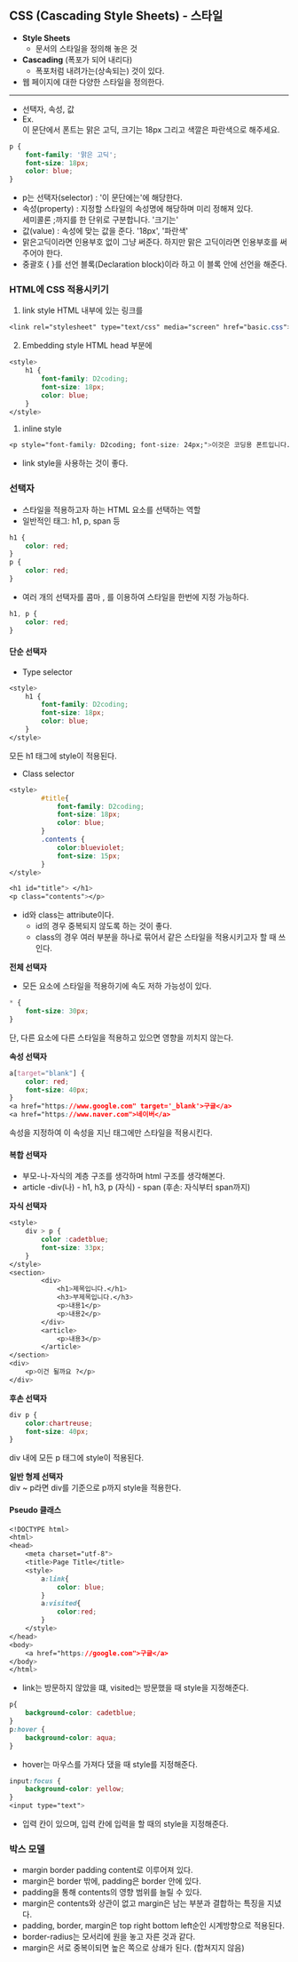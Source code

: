 ## CSS (Cascading Style Sheets) - 스타일
* **Style Sheets**
  * 문서의 스타일을 정의해 놓은 것
* **Cascading** (폭포가 되어 내리다)
  * 폭포처럼 내려가는(상속되는) 것이 있다.
* 웹 페이지에 대한 다양한 스타일을 정의한다.
-----------------
* 선택자, 속성, 값
* Ex.  
이 문단에서 폰트는 맑은 고딕, 크기는 18px 그리고 색깔은 파란색으로 해주세요.
```css
p {
    font-family: '맑은 고딕';
    font-size: 18px;
    color: blue;
}
```
* p는 선택자(selector) : '이 문단에는'에 해당한다.
* 속성(property) : 지정할 스타일의 속성명에 해당하며 미리 정해져 있다.  
세미콜론 ;까지를 한 단위로 구분합니다. '크기는'
* 값(value) : 속성에 맞는 값을 준다. '18px', '파란색'
* 맑은고딕이라면 인용부호 없이 그냥 써준다. 하지만 맑은 고딕이라면 인용부호를 써주어야 한다.
* 중괄호 { }를 선언 블록(Declaration block)이라 하고 이 블록 안에 선언을 해준다. 
### HTML에 CSS 적용시키기
1. link style
    HTML 내부에 있는 링크를
```css
<link rel="stylesheet" type="text/css" media="screen" href="basic.css">
```
2. Embedding style
    HTML head 부분에 
```css
<style>
    h1 {
        font-family: D2coding;
        font-size: 18px;
        color: blue;
    }
</style>
```
1. inline style

```css
<p style="font-family: D2coding; font-size: 24px;">이것은 코딩용 폰트입니다. | ㅣ I</p>
```
* link style을 사용하는 것이 좋다.

### 선택자
* 스타일을 적용하고자 하는 HTML 요소를 선택하는 역할
* 일반적인 태그: h1, p, span 등
```css
h1 {
    color: red;
}
p {
    color: red;
}
```
* 여러 개의 선택자를 콤마 , 를 이용하여 스타일을 한번에 지정 가능하다.
```css
h1, p {
    color: red;
}
```
#### 단순 선택자
* Type selector
```css
<style>
    h1 {
        font-family: D2coding;
        font-size: 18px;
        color: blue;
    }
</style>
```
모든 h1 태그에 style이 적용된다.
* Class selector
```css
<style>
        #title{
            font-family: D2coding;
            font-size: 18px;
            color: blue;
        }
        .contents {
            color:blueviolet;
            font-size: 15px;
        }
</style>

<h1 id="title"> </h1>
<p class="contents"></p>
```
* id와 class는 attribute이다.
  * id의 경우 중복되지 않도록 하는 것이 좋다.
  * class의 경우 여러 부분을 하나로 묶어서 같은 스타일을 적용시키고자 할 때 쓰인다.  
  
**전체 선택자**    
* 모든 요소에 스타일을 적용하기에 속도 저하 가능성이 있다.
```css
* {
    font-size: 30px;
}
```
단, 다른 요소에 다른 스타일을 적용하고 있으면 영향을 끼치지 않는다. 

**속성 선택자**    
```css
a[target="blank"] {
    color: red;
    font-size: 40px;
}
<a href="https://www.google.com" target='_blank'>구글</a>
<a href="https://www.naver.com">네이버</a>
```
속성을 지정하여 이 속성을 지닌 태그에만 스타일을 적용시킨다.

#### 복합 선택자
* 부모-나-자식의 계층 구조를 생각하며 html 구조를 생각해본다.
* article -div(나) - h1, h3, p (자식) - span (후손: 자식부터 span까지)  

**자식 선택자**  
```css
<style>
    div > p {
        color :cadetblue;
        font-size: 33px;
    }
</style>
<section>
        <div>
            <h1>제목입니다.</h1>
            <h3>부제목입니다.</h3>
            <p>내용1</p>
            <p>내용2</p>
        </div>
        <article>
            <p>내용3</p>
        </article>
</section>
<div>
    <p>이건 될까요 ?</p>
</div>
```
**후손 선택자**  
```css
div p {
    color:chartreuse;
    font-size: 40px;
}
```
div 내에 모든 p 태그에 style이 적용된다.  

**일반 형제 선택자**  
div ~ p라면 div를 기준으로 p까지 style을 적용한다.

#### Pseudo 클래스
```css
<!DOCTYPE html>
<html>
<head>
    <meta charset="utf-8">
    <title>Page Title</title>
    <style>
        a:link{
            color: blue;
        }
        a:visited{
            color:red;
        }
    </style>
</head>
<body>
    <a href="https://google.com">구글</a>
</body>
</html>
```
* link는 방문하지 않았을 떄, visited는 방문했을 때 style을 지정해준다.
```css
p{
    background-color: cadetblue;
}
p:hover {
    background-color: aqua;
}
```
* hover는 마우스를 가져다 댔을 때 style를 지정해준다.
```css
input:focus {
    background-color: yellow;
}
<input type="text">
```
* 입력 칸이 있으며, 입력 칸에 입력을 할 때의 style을 지정해준다.
### 박스 모델
* margin border padding content로 이루어져 있다.
* margin은 border 밖에, padding은 border 안에 있다.
* padding을 통해 contents의 영향 범위를 늘릴 수 있다.
* margin은 contents와 상관이 없고 margin은 남는 부분과 결합하는 특징을 지녔다.
* padding, border, margin은 top right bottom left순인 시계방향으로 적용된다.
* border-radius는 모서리에 원을 놓고 자른 것과 같다.
* margin은 서로 중복이되면 높은 쪽으로 상쇄가 된다. (합쳐지지 않음)
